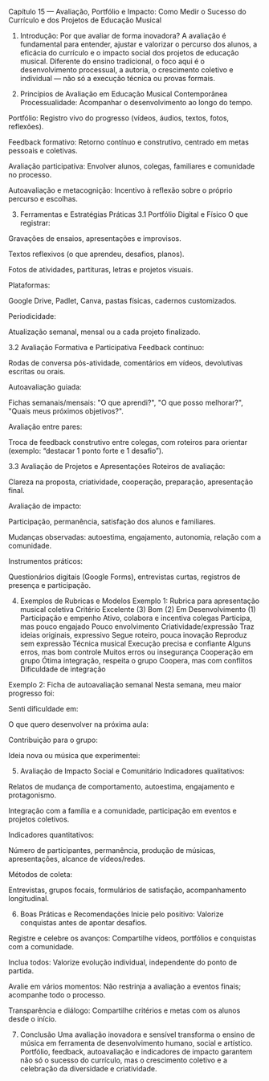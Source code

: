 Capítulo 15 — Avaliação, Portfólio e Impacto: Como Medir o Sucesso do Currículo e dos Projetos de Educação Musical
1. Introdução: Por que avaliar de forma inovadora?
A avaliação é fundamental para entender, ajustar e valorizar o percurso dos alunos, a eficácia do currículo e o impacto social dos projetos de educação musical.
Diferente do ensino tradicional, o foco aqui é o desenvolvimento processual, a autoria, o crescimento coletivo e individual — não só a execução técnica ou provas formais.

2. Princípios de Avaliação em Educação Musical Contemporânea
Processualidade: Acompanhar o desenvolvimento ao longo do tempo.

Portfólio: Registro vivo do progresso (vídeos, áudios, textos, fotos, reflexões).

Feedback formativo: Retorno contínuo e construtivo, centrado em metas pessoais e coletivas.

Avaliação participativa: Envolver alunos, colegas, familiares e comunidade no processo.

Autoavaliação e metacognição: Incentivo à reflexão sobre o próprio percurso e escolhas.

3. Ferramentas e Estratégias Práticas
3.1 Portfólio Digital e Físico
O que registrar:

Gravações de ensaios, apresentações e improvisos.

Textos reflexivos (o que aprendeu, desafios, planos).

Fotos de atividades, partituras, letras e projetos visuais.

Plataformas:

Google Drive, Padlet, Canva, pastas físicas, cadernos customizados.

Periodicidade:

Atualização semanal, mensal ou a cada projeto finalizado.

3.2 Avaliação Formativa e Participativa
Feedback contínuo:

Rodas de conversa pós-atividade, comentários em vídeos, devolutivas escritas ou orais.

Autoavaliação guiada:

Fichas semanais/mensais: "O que aprendi?", "O que posso melhorar?", "Quais meus próximos objetivos?".

Avaliação entre pares:

Troca de feedback construtivo entre colegas, com roteiros para orientar (exemplo: “destacar 1 ponto forte e 1 desafio”).

3.3 Avaliação de Projetos e Apresentações
Roteiros de avaliação:

Clareza na proposta, criatividade, cooperação, preparação, apresentação final.

Avaliação de impacto:

Participação, permanência, satisfação dos alunos e familiares.

Mudanças observadas: autoestima, engajamento, autonomia, relação com a comunidade.

Instrumentos práticos:

Questionários digitais (Google Forms), entrevistas curtas, registros de presença e participação.

4. Exemplos de Rubricas e Modelos
Exemplo 1: Rubrica para apresentação musical coletiva
Critério	Excelente (3)	Bom (2)	Em Desenvolvimento (1)
Participação e empenho	Ativo, colabora e incentiva colegas	Participa, mas pouco engajado	Pouco envolvimento
Criatividade/expressão	Traz ideias originais, expressivo	Segue roteiro, pouca inovação	Reproduz sem expressão
Técnica musical	Execução precisa e confiante	Alguns erros, mas bom controle	Muitos erros ou insegurança
Cooperação em grupo	Ótima integração, respeita o grupo	Coopera, mas com conflitos	Dificuldade de integração

Exemplo 2: Ficha de autoavaliação semanal
Nesta semana, meu maior progresso foi:

Senti dificuldade em:

O que quero desenvolver na próxima aula:

Contribuição para o grupo:

Ideia nova ou música que experimentei:

5. Avaliação de Impacto Social e Comunitário
Indicadores qualitativos:

Relatos de mudança de comportamento, autoestima, engajamento e protagonismo.

Integração com a família e a comunidade, participação em eventos e projetos coletivos.

Indicadores quantitativos:

Número de participantes, permanência, produção de músicas, apresentações, alcance de vídeos/redes.

Métodos de coleta:

Entrevistas, grupos focais, formulários de satisfação, acompanhamento longitudinal.

6. Boas Práticas e Recomendações
Inicie pelo positivo: Valorize conquistas antes de apontar desafios.

Registre e celebre os avanços: Compartilhe vídeos, portfólios e conquistas com a comunidade.

Inclua todos: Valorize evolução individual, independente do ponto de partida.

Avalie em vários momentos: Não restrinja a avaliação a eventos finais; acompanhe todo o processo.

Transparência e diálogo: Compartilhe critérios e metas com os alunos desde o início.

7. Conclusão
Uma avaliação inovadora e sensível transforma o ensino de música em ferramenta de desenvolvimento humano, social e artístico.
Portfólio, feedback, autoavaliação e indicadores de impacto garantem não só o sucesso do currículo, mas o crescimento coletivo e a celebração da diversidade e criatividade.


